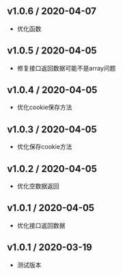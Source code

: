 ## v1.0.6 / 2020-04-07
- 优化函数

## v1.0.5 / 2020-04-05
- 修复接口返回数据可能不是array问题

## v1.0.4 / 2020-04-05
- 优化cookie保存方法

## v1.0.3 / 2020-04-05
- 优化保存cookie方法

## v1.0.2 / 2020-04-05
- 优化空数据返回

## v1.0.1 / 2020-04-05
- 优化接口返回数据

## v1.0.1 / 2020-03-19
- 测试版本
